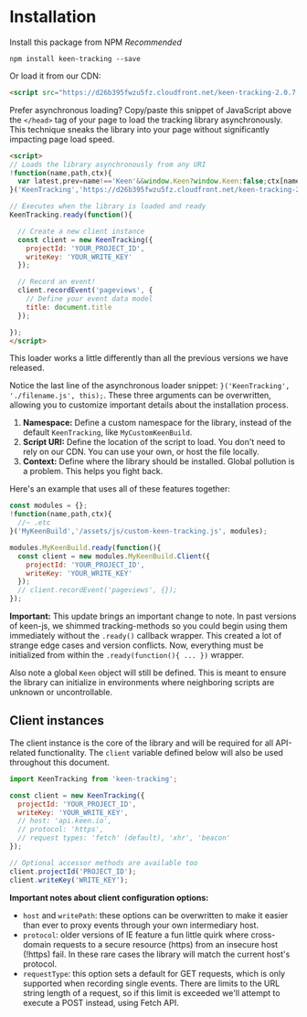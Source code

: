 # Installation

Install this package from NPM *Recommended*

```ssh
npm install keen-tracking --save
```

Or load it from our CDN:

```html
<script src="https://d26b395fwzu5fz.cloudfront.net/keen-tracking-2.0.7.min.js"></script>
```

Prefer asynchronous loading? Copy/paste this snippet of JavaScript above the `</head>` tag of your page to load the tracking library asynchronously. This technique sneaks the library into your page without significantly impacting page load speed.

```html
<script>
// Loads the library asynchronously from any URI
!function(name,path,ctx){
  var latest,prev=name!=='Keen'&&window.Keen?window.Keen:false;ctx[name]=ctx[name]||{ready:function(fn){var h=document.getElementsByTagName('head')[0],s=document.createElement('script'),w=window,loaded;s.onload=s.onreadystatechange=function(){if((s.readyState&&!(/^c|loade/.test(s.readyState)))||loaded){return}s.onload=s.onreadystatechange=null;loaded=1;latest=w.Keen;if(prev){w.Keen=prev}else{try{delete w.Keen}catch(e){w.Keen=void 0}}ctx[name]=latest;ctx[name].ready(fn)};s.async=1;s.src=path;h.parentNode.insertBefore(s,h)}}
}('KeenTracking','https://d26b395fwzu5fz.cloudfront.net/keen-tracking-2.0.7.min.js',this);

// Executes when the library is loaded and ready
KeenTracking.ready(function(){

  // Create a new client instance
  const client = new KeenTracking({
    projectId: 'YOUR_PROJECT_ID',
    writeKey: 'YOUR_WRITE_KEY'
  });

  // Record an event!
  client.recordEvent('pageviews', {
    // Define your event data model
    title: document.title
  });

});
</script>
```

This loader works a little differently than all the previous versions we have released.

Notice the last line of the asynchronous loader snippet: `}('KeenTracking', './filename.js', this);`. These three arguments can be overwritten, allowing you to customize important details about the installation process.

1. **Namespace:** Define a custom namespace for the library, instead of the default `KeenTracking`, like `MyCustomKeenBuild`.
2. **Script URI:** Define the location of the script to load. You don't need to rely on our CDN. You can use your own, or host the file locally.
3. **Context:** Define where the library should be installed. Global pollution is a problem. This helps you fight back.

Here's an example that uses all of these features together:

```javascript
const modules = {};
!function(name,path,ctx){
  //~ .etc
}('MyKeenBuild','/assets/js/custom-keen-tracking.js', modules);

modules.MyKeenBuild.ready(function(){
  const client = new modules.MyKeenBuild.Client({
    projectId: 'YOUR_PROJECT_ID',
    writeKey: 'YOUR_WRITE_KEY'
  });
  // client.recordEvent('pageviews', {});
});
```

**Important:** This update brings an important change to note. In past versions of keen-js, we shimmed tracking-methods so you could begin using them immediately without the `.ready()` callback wrapper. This created a lot of strange edge cases and version conflicts. Now, everything must be initialized from within the `.ready(function(){ ... })` wrapper.

Also note a global `Keen` object will still be defined. This is meant to ensure the library can initialize in environments where neighboring scripts are unknown or uncontrollable.

## Client instances

The client instance is the core of the library and will be required for all API-related functionality. The `client` variable defined below will also be used throughout this document.

```javascript
import KeenTracking from 'keen-tracking';

const client = new KeenTracking({
  projectId: 'YOUR_PROJECT_ID',
  writeKey: 'YOUR_WRITE_KEY',
  // host: 'api.keen.io',
  // protocol: 'https',
  // request types: 'fetch' (default), 'xhr', 'beacon'
});

// Optional accessor methods are available too
client.projectId('PROJECT_ID');
client.writeKey('WRITE_KEY');
```

**Important notes about client configuration options:**

* `host` and `writePath`: these options can be overwritten to make it easier than ever to proxy events through your own intermediary host.
* `protocol`: older versions of IE feature a fun little quirk where cross-domain requests to a secure resource (https) from an insecure host (!https) fail. In these rare cases the library will match the current host's protocol.
* `requestType`: this option sets a default for GET requests, which is only supported when recording single events. There are limits to the URL string length of a request, so if this limit is exceeded we'll attempt to execute a POST instead, using Fetch API.
